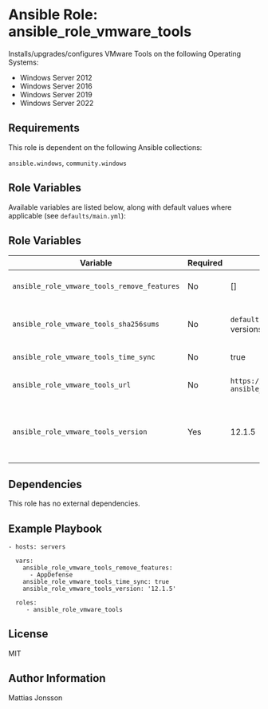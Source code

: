 Ansible Role: ansible_role_vmware_tools
=========

Installs/upgrades/configures VMware Tools on the following Operating Systems:

<ul>
<li> Windows Server 2012
<li> Windows Server 2016
<li> Windows Server 2019
<li> Windows Server 2022
</ul>

Requirements
------------

This role is dependent on the following Ansible collections:

`ansible.windows`, `community.windows`

Role Variables
--------------

Available variables are listed below, along with default values where applicable (see `defaults/main.yml`):


Role Variables
--------------


| Variable | Required | Default | Comments |
| -------- | -------- | ------- | -------- |
| `ansible_role_vmware_tools_remove_features` | No | [] | A list of features to remove at installation, Please se VMware Tools documentation for list of features. |
| `ansible_role_vmware_tools_sha256sums` | No | `defaults/main.yml` contains a list covering some versions  | A list of sha256 checksums for VMware Tools ISO files, format is version-build: sha256sum. Please verify and update this as needed. |
| `ansible_role_vmware_tools_time_sync` | No | true | Enable timesyncronization through VMware Tools. |
| `ansible_role_vmware_tools_url` | No | `https://packages.vmware.com/tools/releases/{{ ansible_role_vmware_tools_version }}/windows/` | Download URL for VMware Tools ISO files, change this if needed by your environment. |
| `ansible_role_vmware_tools_version` | Yes | 12.1.5 | Version of VMware Tools to install. Use `latest` to always install latest available version, make sure that the `ansible_role_vmware_tools_sha256sums` is updated with the sha256 sum of the latest version. |


Dependencies
------------

This role has no external dependencies.

Example Playbook
----------------

    - hosts: servers

      vars:
        ansible_role_vmware_tools_remove_features:
          - AppDefense
        ansible_role_vmware_tools_time_sync: true
        ansible_role_vmware_tools_version: '12.1.5'

      roles:
         - ansible_role_vmware_tools

License
-------

MIT

Author Information
------------------

Mattias Jonsson
